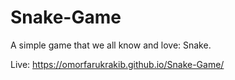 # Snake-Game

A simple game that we all know and love: Snake. 

Live: https://omorfarukrakib.github.io/Snake-Game/
